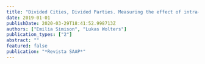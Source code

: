 ```yaml
---
title: "Divided Cities, Divided Parties. Measuring the effect of intra-party conflict on electoral performance"
date: 2019-01-01
publishDate: 2020-03-29T18:41:52.998713Z
authors: ["Emilia Simison", "Lukas Wolters"]
publication_types: ["2"]
abstract: ""
featured: false
publication: "*Revista SAAP*"
---
```


